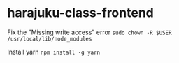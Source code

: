 # harajuku-class-frontend


Fix the "Missing write access" error
```sudo chown -R $USER /usr/local/lib/node_modules```

Install yarn
```npm install -g yarn```

